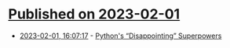 # [Published on 2023-02-01](index.md)

* [2023-02-01, 16:07:17](https://lobste.rs/s/9w7ylg/python_s_disappointing_superpowers) - [Python's “Disappointing” Superpowers](https://lukeplant.me.uk/blog/posts/pythons-disappointing-superpowers/)
